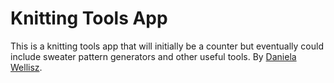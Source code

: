 # Knitting Tools App

This is a knitting tools app that will initially be a counter but eventually could include sweater pattern generators and other useful tools.  By [Daniela Wellisz](http://twitter.com/alenia).